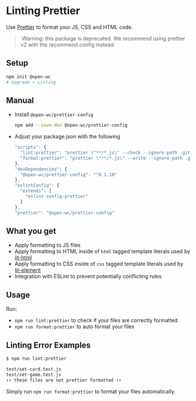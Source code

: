 # Linting Prettier

Use [Prettier](https://prettier.io) to format your JS, CSS and HTML code.

> :Warning: this package is deprecated. We recommend using prettier v2 with the recommend config instead.

## Setup

```bash
npm init @open-wc
# Upgrade > Linting
```

## Manual

- Install `@open-wc/prettier-config`
  ```bash
  npm add --save-dev @open-wc/prettier-config
  ```
- Adjust your package.json with the following
  ```js
  "scripts": {
    "lint:prettier": "prettier \"**/*.js\" --check --ignore-path .gitignore",
    "format:prettier": "prettier \"**/*.js\" --write --ignore-path .gitignore"
  },
  "devDependencies": {
    "@open-wc/prettier-config": "^0.1.10"
  },
  "eslintConfig": {
    "extends": [
      "eslint-config-prettier"
    ]
  },
  "prettier": "@open-wc/prettier-config"
  ```

## What you get

- Apply formatting to JS files
- Apply formatting to HTML inside of `html` tagged template literals used by [lit-html](https://github.com/Polymer/lit-html)
- Apply formatting to CSS inside of `css` tagged template literals used by [lit-element](https://lit-element.polymer-project.org/guide/styles#static-styles)
- Integration with ESLint to prevent potentially conflicting rules

## Usage

Run:

- `npm run lint:prettier` to check if your files are correctly formatted
- `npm run format:prettier` to auto format your files

## Linting Error Examples

```bash
$ npm run lint:prettier

test/set-card.test.js
test/set-game.test.js
↑↑ these files are not prettier formatted ↑↑
```

Simply run `npm run format:prettier` to format your files automatically.

<script>
  export default {
    mounted() {
      const editLink = document.querySelector('.edit-link a');
      if (editLink) {
        const url = editLink.href;
        editLink.href = url.substr(0, url.indexOf('/master/')) + '/master/packages/prettier-config/README.md';
      }
    }
  }
</script>
